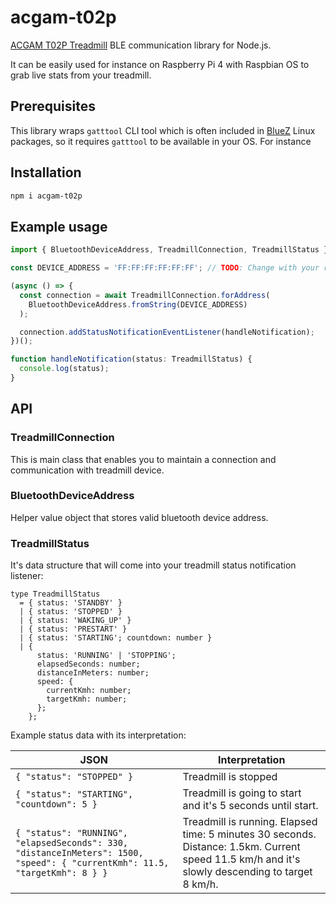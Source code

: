 # acgam-t02p

[ACGAM T02P Treadmill](https://www.acgam.com/collections/treadmill/products/acgam-2-in-1-folding-treadmill-with-remote-control-and-led-display-installation-free-under-desk-electric-treadmill) BLE communication library for Node.js.

It can be easily used for instance on Raspberry Pi 4 with Raspbian OS
to grab live stats from your treadmill.

## Prerequisites

This library wraps `gatttool` CLI tool which is often included
in [BlueZ](http://www.bluez.org/) Linux packages, so it requires
`gatttool` to be available in your OS. For instance

## Installation

```bash
npm i acgam-t02p
```

## Example usage

```typescript
import { BluetoothDeviceAddress, TreadmillConnection, TreadmillStatus } from 'acgam-t02p';

const DEVICE_ADDRESS = 'FF:FF:FF:FF:FF:FF'; // TODO: Change with your real device address

(async () => {
  const connection = await TreadmillConnection.forAddress(
    BluetoothDeviceAddress.fromString(DEVICE_ADDRESS)
  );

  connection.addStatusNotificationEventListener(handleNotification);
})();

function handleNotification(status: TreadmillStatus) {
  console.log(status);
}
```

## API

### TreadmillConnection

This is main class that enables you to maintain a connection and communication
with treadmill device.

### BluetoothDeviceAddress

Helper value object that stores valid bluetooth device address.

### TreadmillStatus

It's data structure that will come into your treadmill status notification listener:

```
type TreadmillStatus
  = { status: 'STANDBY' }
  | { status: 'STOPPED' }
  | { status: 'WAKING_UP' }
  | { status: 'PRESTART' }
  | { status: 'STARTING'; countdown: number }
  | {
      status: 'RUNNING' | 'STOPPING';
      elapsedSeconds: number;
      distanceInMeters: number;
      speed: {
        currentKmh: number;
        targetKmh: number;
      };
    };
```

Example status data with its interpretation:

| JSON                                                                                                            | Interpretation       |
|-----------------------------------------------------------------------------------------------------------------|----------------------|
| `{ "status": "STOPPED" }`                                                                                        | Treadmill is stopped |
| `{ "status": "STARTING", "countdown": 5 }`                                                                        | Treadmill is going to start and it's 5 seconds until start. |
| `{ "status": "RUNNING", "elapsedSeconds": 330, "distanceInMeters": 1500, "speed": { "currentKmh": 11.5, "targetKmh": 8 } }` | Treadmill is running. Elapsed time: 5 minutes 30 seconds. Distance: 1.5km. Current speed 11.5 km/h and it's slowly descending to target 8 km/h.|

